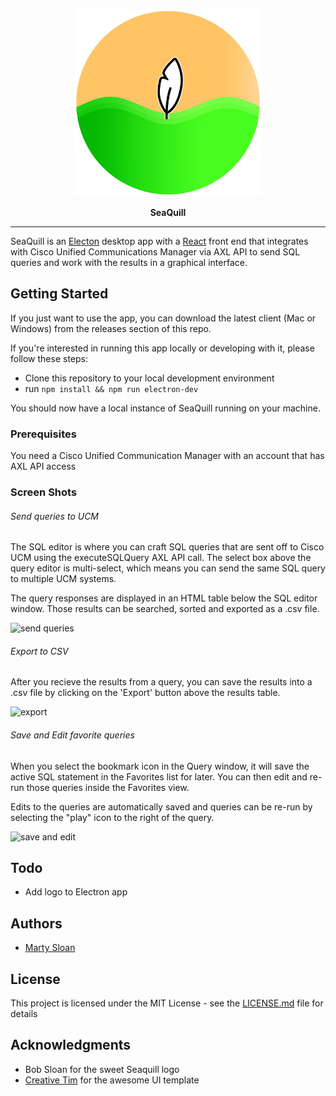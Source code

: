 <p align="center">
  <img src="./seaquill_logo.png" width="300">
</p>
<p align="center">
  <b>SeaQuill</b><br>
</p>
<hr>

SeaQuill is an [Electon](https://www.electronjs.org/) desktop app with a [React](https://reactjs.org) front end that integrates with Cisco Unified Communications Manager via AXL API to send SQL queries and work with the results in a graphical interface.

## Getting Started

If you just want to use the app, you can download the latest client (Mac or Windows) from the releases section of this repo.

If you're interested in running this app locally or developing with it, please follow these steps:

- Clone this repository to your local development environment
- run `npm install && npm run electron-dev`

You should now have a local instance of SeaQuill running on your machine.

### Prerequisites

You need a Cisco Unified Communication Manager with an account that has AXL API access

### Screen Shots

###### Send queries to UCM

The SQL editor is where you can craft SQL queries that are sent off to Cisco UCM using the executeSQLQuery AXL API call. The select box above the query editor is multi-select, which means you can send the same SQL query to multiple UCM systems.

The query responses are displayed in an HTML table below the SQL editor window. Those results can be searched, sorted and exported as a .csv file.

![send queries](https://user-images.githubusercontent.com/6303820/73202513-318c2280-4109-11ea-98a4-41599d4bb827.png)

###### Export to CSV

After you recieve the results from a query, you can save the results into a .csv file by clicking on the 'Export' button above the results table.

![export](https://user-images.githubusercontent.com/6303820/73202888-0229e580-410a-11ea-80fb-f0751893b23c.png)

###### Save and Edit favorite queries

When you select the bookmark icon in the Query window, it will save the active SQL statement in the Favorites list for later. You can then edit and re-run those queries inside the Favorites view.

Edits to the queries are automatically saved and queries can be re-run by selecting the "play" icon to the right of the query.

![save and edit](https://user-images.githubusercontent.com/6303820/73202757-b9722c80-4109-11ea-9551-56b68f143cf1.png)

## Todo

- Add logo to Electron app

## Authors

- [Marty Sloan](https://github.com/sloan58)

## License

This project is licensed under the MIT License - see the [LICENSE.md](LICENSE.md) file for details

## Acknowledgments

- Bob Sloan for the sweet Seaquill logo
- [Creative Tim](https://www.creative-tim.com/) for the awesome UI template
